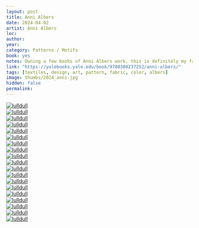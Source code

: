 ```yaml
---
layout: post
title: Anni Albers
date: 2024-04-02
artist: Anni Albers
loc: 
author: 
year: 
category: Patterns / Motifs
book: yes
notes: Owning a few books of Anni Albers work, this is definitely my favorite and go-to reference.
link: "https://yalebooks.yale.edu/book/9780300237252/anni-albers/"
tags: [textiles, design, art, pattern, fabric, color, albers]
image: thumbs/2024_anni.jpg
hidden: false
permalink:
---
```





<div class="post_image">
	<a href="{{ site.baseurl }}/images/posts/2024_anni/001.jpg" target="_blank">
	<img src="{{ site.baseurl }}/images/posts/2024_anni/001.jpg" alt="lulldull"></a>
</div>

<div class="post_image">
	<a href="{{ site.baseurl }}/images/posts/2024_anni/002.jpg" target="_blank">
	<img src="{{ site.baseurl }}/images/posts/2024_anni/002.jpg" alt="lulldull"></a>
</div>

<div class="post_image">
	<a href="{{ site.baseurl }}/images/posts/2024_anni/003.jpg" target="_blank">
	<img src="{{ site.baseurl }}/images/posts/2024_anni/003.jpg" alt="lulldull"></a>
</div>

<div class="post_image">
	<a href="{{ site.baseurl }}/images/posts/2024_anni/004.jpg" target="_blank">
	<img src="{{ site.baseurl }}/images/posts/2024_anni/004.jpg" alt="lulldull"></a>
</div>

<div class="post_image">
	<a href="{{ site.baseurl }}/images/posts/2024_anni/005.jpg" target="_blank">
	<img src="{{ site.baseurl }}/images/posts/2024_anni/005.jpg" alt="lulldull"></a>
</div>

<div class="post_image">
	<a href="{{ site.baseurl }}/images/posts/2024_anni/006.jpg" target="_blank">
	<img src="{{ site.baseurl }}/images/posts/2024_anni/006.jpg" alt="lulldull"></a>
</div>

<div class="post_image">
	<a href="{{ site.baseurl }}/images/posts/2024_anni/007.jpg" target="_blank">
	<img src="{{ site.baseurl }}/images/posts/2024_anni/007.jpg" alt="lulldull"></a>
</div>


<div class="post_image">
	<a href="{{ site.baseurl }}/images/posts/2024_anni/008.jpg" target="_blank">
	<img src="{{ site.baseurl }}/images/posts/2024_anni/008.jpg" alt="lulldull"></a>
</div>

<div class="post_image">
	<a href="{{ site.baseurl }}/images/posts/2024_anni/009.jpg" target="_blank">
	<img src="{{ site.baseurl }}/images/posts/2024_anni/009.jpg" alt="lulldull"></a>
</div>

<div class="post_image">
	<a href="{{ site.baseurl }}/images/posts/2024_anni/010.jpg" target="_blank">
	<img src="{{ site.baseurl }}/images/posts/2024_anni/010.jpg" alt="lulldull"></a>
</div>


<div class="post_image">
	<a href="{{ site.baseurl }}/images/posts/2024_anni/011.jpg" target="_blank">
	<img src="{{ site.baseurl }}/images/posts/2024_anni/011.jpg" alt="lulldull"></a>
</div>


<div class="post_image">
	<a href="{{ site.baseurl }}/images/posts/2024_anni/012.jpg" target="_blank">
	<img src="{{ site.baseurl }}/images/posts/2024_anni/012.jpg" alt="lulldull"></a>
</div>


<div class="post_image">
	<a href="{{ site.baseurl }}/images/posts/2024_anni/013.jpg" target="_blank">
	<img src="{{ site.baseurl }}/images/posts/2024_anni/013.jpg" alt="lulldull"></a>
</div>


<div class="post_image">
	<a href="{{ site.baseurl }}/images/posts/2024_anni/014.jpg" target="_blank">
	<img src="{{ site.baseurl }}/images/posts/2024_anni/014.jpg" alt="lulldull"></a>
</div>


<div class="post_image">
	<a href="{{ site.baseurl }}/images/posts/2024_anni/015.jpg" target="_blank">
	<img src="{{ site.baseurl }}/images/posts/2024_anni/015.jpg" alt="lulldull"></a>
</div>

<div class="post_image">
	<a href="{{ site.baseurl }}/images/posts/2024_anni/016.jpg" target="_blank">
	<img src="{{ site.baseurl }}/images/posts/2024_anni/016.jpg" alt="lulldull"></a>
</div>

<div class="post_image">
	<a href="{{ site.baseurl }}/images/posts/2024_anni/017.jpg" target="_blank">
	<img src="{{ site.baseurl }}/images/posts/2024_anni/017.jpg" alt="lulldull"></a>
</div>

<div class="post_image">
	<a href="{{ site.baseurl }}/images/posts/2024_anni/018.jpg" target="_blank">
	<img src="{{ site.baseurl }}/images/posts/2024_anni/018.jpg" alt="lulldull"></a>
</div>

<div class="post_image">
	<a href="{{ site.baseurl }}/images/posts/2024_anni/019.jpg" target="_blank">
	<img src="{{ site.baseurl }}/images/posts/2024_anni/019.jpg" alt="lulldull"></a>
</div>
